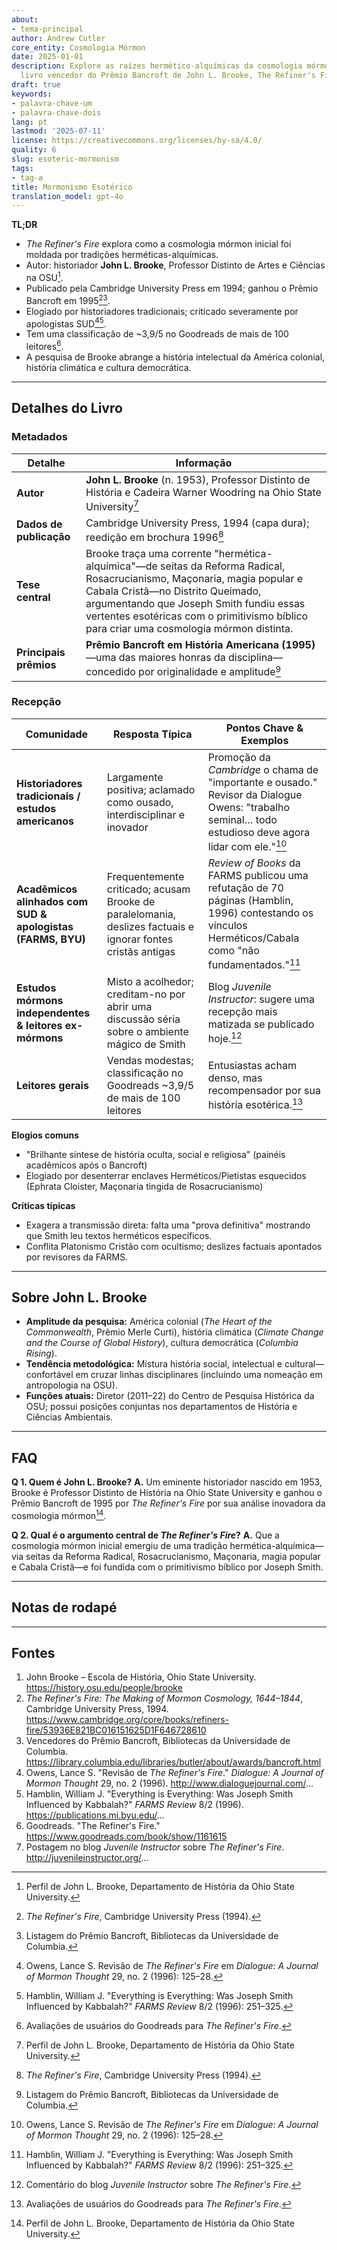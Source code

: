```yaml
---
about:
- tema-principal
author: Andrew Cutler
core_entity: Cosmologia Mórmon
date: 2025-01-01
description: Explore as raízes hermético-alquímicas da cosmologia mórmon inicial no
  livro vencedor do Prêmio Bancroft de John L. Brooke, The Refiner's Fire.
draft: true
keywords:
- palavra-chave-um
- palavra-chave-dois
lang: pt
lastmod: '2025-07-11'
license: https://creativecommons.org/licenses/by-sa/4.0/
quality: 6
slug: esoteric-mormonism
tags:
- tag-a
title: Mormonismo Esotérico
translation_model: gpt-4o
---
```


**TL;DR** <!-- ≤ 100 words, 3-7 bullets -->

- *The Refiner's Fire* explora como a cosmologia mórmon inicial foi moldada por tradições herméticas-alquímicas.
- Autor: historiador **John L. Brooke**, Professor Distinto de Artes e Ciências na OSU[^1].
- Publicado pela Cambridge University Press em 1994; ganhou o Prêmio Bancroft em 1995[^2][^3].
- Elogiado por historiadores tradicionais; criticado severamente por apologistas SUD[^4][^5].
- Tem uma classificação de ~3,9/5 no Goodreads de mais de 100 leitores[^6].
- A pesquisa de Brooke abrange a história intelectual da América colonial, história climática e cultura democrática.

---

## Detalhes do Livro

### Metadados

| Detalhe               | Informação                                                                                                                                                    |
|----------------------|----------------------------------------------------------------------------------------------------------------------------------------------------------------|
| **Autor** | **John L. Brooke** (n. 1953), Professor Distinto de História e Cadeira Warner Woodring na Ohio State University[^1] |
| **Dados de publicação** | Cambridge University Press, 1994 (capa dura); reedição em brochura 1996[^2] |
| **Tese central** | Brooke traça uma corrente "hermética-alquímica"—de seitas da Reforma Radical, Rosacrucianismo, Maçonaria, magia popular e Cabala Cristã—no Distrito Queimado, argumentando que Joseph Smith fundiu essas vertentes esotéricas com o primitivismo bíblico para criar uma cosmologia mórmon distinta. |
| **Principais prêmios** | **Prêmio Bancroft em História Americana (1995)**—uma das maiores honras da disciplina—concedido por originalidade e amplitude[^3] |

### Recepção

| Comunidade | Resposta Típica | Pontos Chave & Exemplos |
|-------------------------------------------|-------------------------------------------------------------------------------------------------------------------------------------------|------------------------------------------------------------------------------------------------------------------------------------|
| **Historiadores tradicionais / estudos americanos** | Largamente positiva; aclamado como ousado, interdisciplinar e inovador | Promoção da *Cambridge* o chama de "importante e ousado." Revisor da Dialogue Owens: "trabalho seminal… todo estudioso deve agora lidar com ele."[^4] |
| **Acadêmicos alinhados com SUD & apologistas (FARMS, BYU)** | Frequentemente criticado; acusam Brooke de paralelomania, deslizes factuais e ignorar fontes cristãs antigas | *Review of Books* da FARMS publicou uma refutação de 70 páginas (Hamblin, 1996) contestando os vínculos Herméticos/Cabala como "não fundamentados."[^5] |
| **Estudos mórmons independentes & leitores ex-mórmons** | Misto a acolhedor; creditam-no por abrir uma discussão séria sobre o ambiente mágico de Smith | Blog *Juvenile Instructor*: sugere uma recepção mais matizada se publicado hoje.[^7] |
| **Leitores gerais** | Vendas modestas; classificação no Goodreads ~3,9/5 de mais de 100 leitores | Entusiastas acham denso, mas recompensador por sua história esotérica.[^6] |

**Elogios comuns**

- "Brilhante síntese de história oculta, social e religiosa" (painéis acadêmicos após o Bancroft) 
- Elogiado por desenterrar enclaves Herméticos/Pietistas esquecidos (Ephrata Cloister, Maçonaria tingida de Rosacrucianismo) 

**Críticas típicas**

- Exagera a transmissão direta: falta uma "prova definitiva" mostrando que Smith leu textos herméticos específicos. 
- Conflita Platonismo Cristão com ocultismo; deslizes factuais apontados por revisores da FARMS.

---

## Sobre John L. Brooke

- **Amplitude da pesquisa:** América colonial (*The Heart of the Commonwealth*, Prêmio Merle Curti), história climática (*Climate Change and the Course of Global History*), cultura democrática (*Columbia Rising*).  
- **Tendência metodológica:** Mistura história social, intelectual e cultural—confortável em cruzar linhas disciplinares (incluindo uma nomeação em antropologia na OSU).  
- **Funções atuais:** Diretor (2011–22) do Centro de Pesquisa Histórica da OSU; possui posições conjuntas nos departamentos de História e Ciências Ambientais.  

---

## FAQ

**Q 1. Quem é John L. Brooke?** 
**A.** Um eminente historiador nascido em 1953, Brooke é Professor Distinto de História na Ohio State University e ganhou o Prêmio Bancroft de 1995 por *The Refiner's Fire* por sua análise inovadora da cosmologia mórmon[^1].

**Q 2. Qual é o argumento central de *The Refiner's Fire*?** 
**A.** Que a cosmologia mórmon inicial emergiu de uma tradição hermética-alquímica—via seitas da Reforma Radical, Rosacrucianismo, Maçonaria, magia popular e Cabala Cristã—e foi fundida com o primitivismo bíblico por Joseph Smith.

---

## Notas de rodapé

[^1]: Perfil de John L. Brooke, Departamento de História da Ohio State University.   
[^2]: *The Refiner's Fire*, Cambridge University Press (1994).   
[^3]: Listagem do Prêmio Bancroft, Bibliotecas da Universidade de Columbia.   
[^4]: Owens, Lance S. Revisão de *The Refiner's Fire* em *Dialogue: A Journal of Mormon Thought* 29, no. 2 (1996): 125–28.   
[^5]: Hamblin, William J. "Everything is Everything: Was Joseph Smith Influenced by Kabbalah?" *FARMS Review* 8/2 (1996): 251–325.   
[^6]: Avaliações de usuários do Goodreads para *The Refiner's Fire*.   
[^7]: Comentário do blog *Juvenile Instructor* sobre *The Refiner's Fire*.   

---

## Fontes

1. John Brooke – Escola de História, Ohio State University. https://history.osu.edu/people/brooke 
2. *The Refiner's Fire: The Making of Mormon Cosmology, 1644–1844*, Cambridge University Press, 1994. https://www.cambridge.org/core/books/refiners-fire/53936E821BC016151625D1F646728610 
3. Vencedores do Prêmio Bancroft, Bibliotecas da Universidade de Columbia. https://library.columbia.edu/libraries/butler/about/awards/bancroft.html 
4. Owens, Lance S. "Revisão de *The Refiner's Fire*." *Dialogue: A Journal of Mormon Thought* 29, no. 2 (1996). http://www.dialoguejournal.com/... 
5. Hamblin, William J. "Everything is Everything: Was Joseph Smith Influenced by Kabbalah?" *FARMS Review* 8/2 (1996). https://publications.mi.byu.edu/... 
6. Goodreads. "The Refiner's Fire." https://www.goodreads.com/book/show/1161615 
7. Postagem no blog *Juvenile Instructor* sobre *The Refiner's Fire*. http://juvenileinstructor.org/...